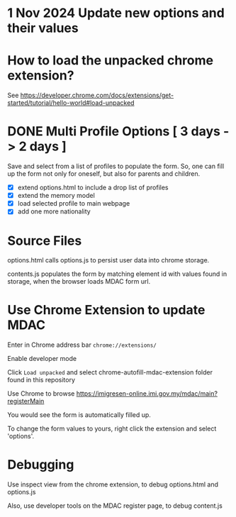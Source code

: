 # 1 Nov 2024 Update new options and their values 

# How to load the unpacked chrome extension?
See https://developer.chrome.com/docs/extensions/get-started/tutorial/hello-world#load-unpacked


# DONE Multi Profile Options [ 3 days -> 2 days ]
Save and select from a list of profiles to populate the form.
So, one can fill up the form not only for oneself, but also for parents and children.

- [X] extend options.html to include a drop list of profiles
- [X] extend the memory model
- [X] load selected profile to main webpage
- [X] add one more nationality
# Source Files
options.html calls options.js to persist user data into chrome storage.

contents.js populates the form by matching element id with values found in storage, when the browser loads MDAC form url.

# Use Chrome Extension to update MDAC
Enter in Chrome address bar `chrome://extensions/`

Enable developer mode

Click `Load unpacked` and select chrome-autofill-mdac-extension folder found in this repository

Use Chrome to browse https://imigresen-online.imi.gov.my/mdac/main?registerMain

You would see the form is automatically filled up.

To change the form values to yours, right click the extension and select 'options'.

# Debugging
Use inspect view from the chrome extension, to debug options.html and options.js

Also, use developer tools on the MDAC register page, to debug content.js